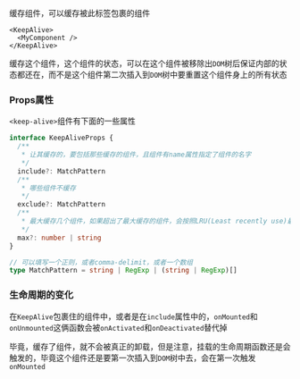 缓存组件，可以缓存被此标签包裹的组件

```Vue
<KeepAlive>
  <MyComponent />
</KeepAlive>
```

缓存这个组件，这个组件的状态，可以在这个组件被移除出`DOM`树后保证内部的状态都还在，而不是这个组件第二次插入到`DOM`树中要重置这个组件身上的所有状态

### Props属性

`<keep-alive>`组件有下面的一些属性

```TypeScript
interface KeepAliveProps {
  /**
   * 让其缓存的，要包括那些缓存的组件，且组件有name属性指定了组件的名字
   */
  include?: MatchPattern
  /**
   * 哪些组件不缓存
   */
  exclude?: MatchPattern
  /**
   * 最大缓存几个组件，如果超出了最大缓存的组件，会按照LRU(Least recently use)最新最少使用的原则，将最近没有使用过的，没有再此插入到DOM树的组件移除缓存，给新的缓存腾位置
   */
  max?: number | string
}

// 可以填写一个正则，或者comma-delimit，或者一个数组
type MatchPattern = string | RegExp | (string | RegExp)[]
```

### 生命周期的变化

在`KeepAlive`包裹住的组件中，或者是在`include`属性中的，`onMounted`和`onUnmounted`这俩函数会被`onActivated`和`onDeactivated`替代掉

毕竟，缓存了组件，就不会被真正的卸载，但是注意，挂载的生命周期函数还是会触发的，毕竟这个组件还是要第一次插入到`DOM`树中去，会在第一次触发`onMounted`

